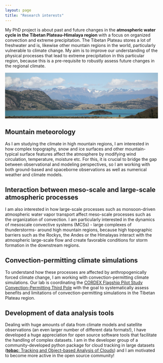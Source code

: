 ```yaml
---
layout: page
title: "Research interests"
---
```



My PhD project is about past and future changes in the **atmospheric water cycle in the Tibetan Plateau-Himalaya region** with a focus on organized convection and extreme precipitation. The Tibetan Plateau stores a lot of freshwater and is, likewise other mountain regions in the world, particularly vulnerable to climate change. My aim is to improve our understanding of the physical processes that lead to extreme precipitation in this particular region, because this is a pre-requisite to robustly assess future changes in the regional climate.

![](header.jpg)


## Mountain meteorology

As I am studying the climate in high mountain regions, I am interested in how complex topography, snow and ice surfaces and other mountain-typical surface features affect the atmosphere by modifying wind circulation, temperature, moisture etc. For this, it is crucial to bridge the gap between observational and modeling perspectives, so I am working with both ground-based and spaceborne observations as well as numerical weather and climate models.


## Interaction between meso-scale and large-scale atmospheric processes 

I am also interested in how large-scale processes such as monsoon-driven atmospheric water vapor transport 
affect meso-scale processes such as the organization of convection. I am particularly interested in the dynamics of mesoscale convective systems (MCSs) - large complexes of thunderstorms- around high mountain regions, because high topographic barriers such as the Rockys, the Andes or the 
Himalayas interact with the atmospheric large-scale flow and create favorable conditions for storm formation 
in the downstream regions. 


## Convection-permitting climate simulations 

To understand how these processes are affected by anthropogenically forced climate change, I am working with 
convection-permitting climate simulations. Our lab is coordinating the [CORDEX Flagship Pilot Study](https://cordex.org/experiment-guidelines/flagship-pilot-studies/) [Convection-Permitting Third Pole](http://rcg.gvc.gu.se/cordex_fps_cptp/) with the goal to systematically  assess
benefits and limitations of convection-permitting simulations in the Tibetan Plateau region. 


## Development of data analysis tools 

Dealing with huge amounts of data from climate models and satellite observations (an even larger number of different
data formats!), I have developed a huge appreciation for open source software tools that facilitate the handling of complex datasets. I am in the developer 
group of a community-developed python package for cloud tracking in large datasets ([**tobac**: Tracking and Object-based Analysis of Clouds](https://github.com/tobac-project/tobac)) and I am motivated to become more active in the open source community! 
